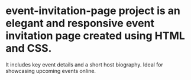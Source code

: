 # event-invitation-page project is an elegant and responsive event invitation page created using HTML and CSS.
It includes key event details and a short host biography. Ideal for showcasing upcoming events online.
